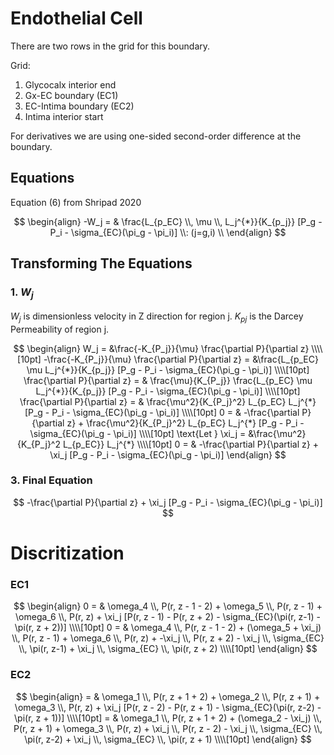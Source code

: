 # Endothelial Cell

There are two rows in the grid for this boundary.

Grid:   
1. Glycocalx interior end  
2. Gx-EC boundary (EC1)  
3. EC-Intima boundary (EC2)  
4. Intima interior start  
 
For derivatives we are using one-sided second-order difference at the boundary.


## Equations

Equation (6) from Shripad 2020

$$
\begin{align}
-W_j = & \frac{L_{p_EC} \\, \mu \\, L_j^{*}}{K_{p_j}} [P_g - P_i - \sigma_{EC}(\pi_g - \pi_i)] \\: (j=g,i) \\  
\end{align} 
$$

## Transforming The Equations

### 1. $W_j$  

$W_j$ is dimensionless velocity in Z direction for region j. $K_{pj}$ is the Darcey Permeability of region j.

$$
\begin{align}
W_j = &\frac{-K_{P_j}}{\mu} \frac{\partial P}{\partial z} \\\\[10pt]
-\frac{-K_{P_j}}{\mu} \frac{\partial P}{\partial z} = &\frac{L_{p_EC}  \mu  L_j^{*}}{K_{p_j}} [P_g - P_i - \sigma_{EC}(\pi_g - \pi_i)] \\\\[10pt]  
\frac{\partial P}{\partial z} = & \frac{\mu}{K_{P_j}}   \frac{L_{p_EC}  \mu  L_j^{*}}{K_{p_j}} [P_g - P_i - \sigma_{EC}(\pi_g - \pi_i)] \\\\[10pt]  
\frac{\partial P}{\partial z} = & \frac{\mu^2}{K_{P_j}^2} L_{p_EC}   L_j^{*} [P_g - P_i - \sigma_{EC}(\pi_g - \pi_i)] \\\\[10pt]  
0 = & -\frac{\partial P}{\partial z} + \frac{\mu^2}{K_{P_j}^2} L_{p_EC}   L_j^{*} [P_g - P_i - \sigma_{EC}(\pi_g - \pi_i)] \\\\[10pt]  
\text{Let } \xi_j = &\frac{\mu^2}{K_{P_j}^2 L_{p_EC}}   L_j^{*} \\\\[10pt]  
0 = & -\frac{\partial P}{\partial z} + \xi_j [P_g - P_i - \sigma_{EC}(\pi_g - \pi_i)]
\end{align} 
$$

### 3. Final Equation

$$
-\frac{\partial P}{\partial z} + \xi_j [P_g - P_i - \sigma_{EC}(\pi_g - \pi_i)]
$$



# Discritization

### EC1

$$
\begin{align}
0 = & \omega_4 \\, P(r, z - 1 - 2) +  \omega_5 \\, P(r, z - 1) + \omega_6 \\, P(r, z) + \xi_j [P(r, z - 1) - P(r, z + 2) - \sigma_{EC}(\pi(r, z-1) - \pi(r, z + 2))] \\\\[10pt]
0 = & \omega_4 \\, P(r, z - 1 - 2) +  (\omega_5 + \xi_j) \\, P(r, z - 1) + \omega_6 \\, P(r, z) + -\xi_j \\, P(r, z + 2) - \xi_j \\, \sigma_{EC} \\, \pi(r, z-1) + \xi_j \\, \sigma_{EC} \\, \pi(r, z + 2) \\\\[10pt]
\end{align}
$$

<!--  
0 = & \omega_1 \\, P(r, z + 1 + 2) + \omega_2 \\, P(r, z + 1) + \omega_3 \\, P(r, z) \\\\[10pt]
-->


### EC2

$$
\begin{align}
= & \omega_1 \\, P(r, z + 1 + 2) + \omega_2 \\, P(r, z + 1) + \omega_3 \\, P(r, z) + \xi_j [P(r, z - 2) - P(r, z + 1) - \sigma_{EC}(\pi(r, z-2) - \pi(r, z + 1))] \\\\[10pt]
= & \omega_1 \\, P(r, z + 1 + 2) + (\omega_2 - \xi_j) \\, P(r, z + 1) + \omega_3 \\, P(r, z) + \xi_j \\, P(r, z - 2) - \xi_j \\, \sigma_{EC} \\, \pi(r, z-2) + \xi_j \\, \sigma_{EC} \\, \pi(r, z + 1) \\\\[10pt]
\end{align}
$$


